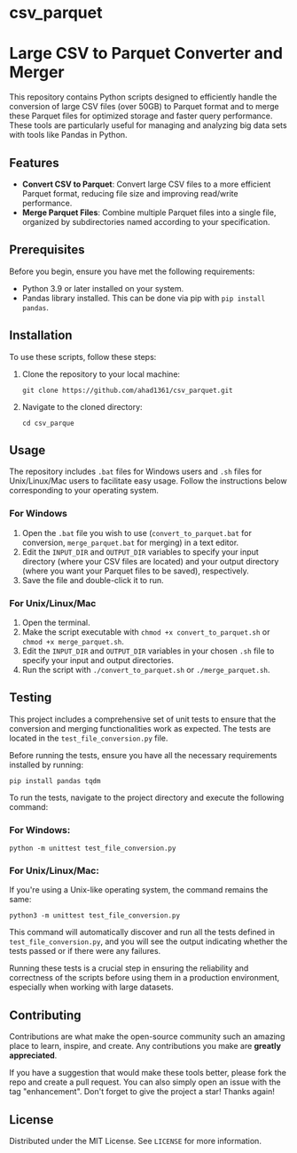 # csv_parquet

# Large CSV to Parquet Converter and Merger

This repository contains Python scripts designed to efficiently handle the conversion of large CSV files (over 50GB) to Parquet format and to merge these Parquet files for optimized storage and faster query performance. These tools are particularly useful for managing and analyzing big data sets with tools like Pandas in Python.

## Features

- **Convert CSV to Parquet**: Convert large CSV files to a more efficient Parquet format, reducing file size and improving read/write performance.
- **Merge Parquet Files**: Combine multiple Parquet files into a single file, organized by subdirectories named according to your specification.

## Prerequisites

Before you begin, ensure you have met the following requirements:

- Python 3.9 or later installed on your system.
- Pandas library installed. This can be done via pip with `pip install pandas`.

## Installation

To use these scripts, follow these steps:

1. Clone the repository to your local machine:
   ```
   git clone https://github.com/ahad1361/csv_parquet.git
   ```
2. Navigate to the cloned directory:
   ```
   cd csv_parque
   ```

## Usage

The repository includes `.bat` files for Windows users and `.sh` files for Unix/Linux/Mac users to facilitate easy usage. Follow the instructions below corresponding to your operating system.

### For Windows

1. Open the `.bat` file you wish to use (`convert_to_parquet.bat` for conversion, `merge_parquet.bat` for merging) in a text editor.
2. Edit the `INPUT_DIR` and `OUTPUT_DIR` variables to specify your input directory (where your CSV files are located) and your output directory (where you want your Parquet files to be saved), respectively.
3. Save the file and double-click it to run.

### For Unix/Linux/Mac

1. Open the terminal.
2. Make the script executable with `chmod +x convert_to_parquet.sh` or `chmod +x merge_parquet.sh`.
3. Edit the `INPUT_DIR` and `OUTPUT_DIR` variables in your chosen `.sh` file to specify your input and output directories.
4. Run the script with `./convert_to_parquet.sh` or `./merge_parquet.sh`.

## Testing

This project includes a comprehensive set of unit tests to ensure that the conversion and merging functionalities work as expected. The tests are located in the `test_file_conversion.py` file.

Before running the tests, ensure you have all the necessary requirements installed by running:

```
pip install pandas tqdm
```

To run the tests, navigate to the project directory and execute the following command:

### For Windows:
```
python -m unittest test_file_conversion.py
```

### For Unix/Linux/Mac:
If you're using a Unix-like operating system, the command remains the same:
```
python3 -m unittest test_file_conversion.py
```

This command will automatically discover and run all the tests defined in `test_file_conversion.py`, and you will see the output indicating whether the tests passed or if there were any failures.

Running these tests is a crucial step in ensuring the reliability and correctness of the scripts before using them in a production environment, especially when working with large datasets.




## Contributing

Contributions are what make the open-source community such an amazing place to learn, inspire, and create. Any contributions you make are **greatly appreciated**.

If you have a suggestion that would make these tools better, please fork the repo and create a pull request. You can also simply open an issue with the tag "enhancement". Don't forget to give the project a star! Thanks again!

## License

Distributed under the MIT License. See `LICENSE` for more information.


